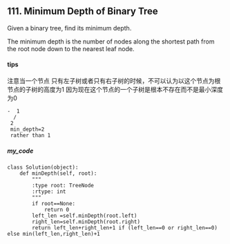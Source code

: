 ## 111. Minimum Depth of Binary Tree   
Given a binary tree, find its minimum depth.

The minimum depth is the number of nodes along the shortest path from the root node down to the nearest leaf node.

#### tips
注意当一个节点 只有左子树或者只有右子树的时候，不可以认为以这个节点为根节点的子树的高度为1 因为现在这个节点的一个子树是根本不存在而不是最小深度为0

```
-  1
  / 
 2 
 min_depth=2  
 rather than 1
```
##### my_code
```
class Solution(object):
    def minDepth(self, root):
        """
        :type root: TreeNode
        :rtype: int
        """
        if root==None:
            return 0
        left_len =self.minDepth(root.left)
        right_len=self.minDepth(root.right)
        return left_len+right_len+1 if (left_len==0 or right_len==0) else min(left_len,right_len)+1
```
